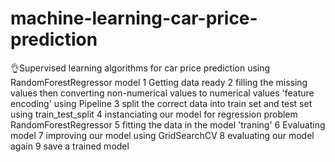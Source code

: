 # machine-learning-car-price-prediction
👌Supervised learning algorithms for car price prediction using RandomForestRegressor model
1 Getting data ready
2 filling the missing values then converting non-numerical values to numerical values 'feature encoding' using Pipeline
3 split the correct data into train set and test set using train_test_split
4 instanciating our model for regression problem RandomForestRegressor 
5 fitting the data in the model 'traning'
6 Evaluating model
7 improving our model using GridSearchCV
8 evaluating our model again
9 save a trained model
  
